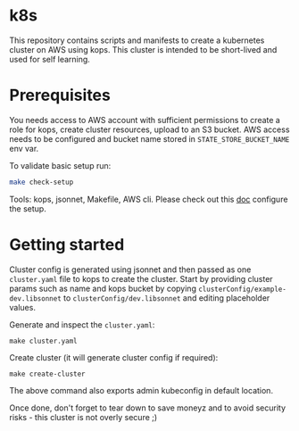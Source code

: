 # k8s

This repository contains scripts and manifests to create a kubernetes cluster on AWS using kops.
This cluster is intended to be short-lived and used for self learning. 

# Prerequisites

You needs access to AWS account with sufficient permissions to create a role for kops, create cluster resources, upload to an S3 bucket.
AWS access needs to be configured and bucket name stored in `STATE_STORE_BUCKET_NAME` env var.

To validate basic setup run:
```sh
make check-setup
```

Tools: kops, jsonnet, Makefile, AWS cli.
Please check out this [doc](docs/setup.md) configure the setup.

# Getting started

Cluster config is generated using jsonnet and then passed as one `cluster.yaml` file to kops to create the cluster.
Start by providing cluster params such as name and kops bucket by copying `clusterConfig/example-dev.libsonnet` to `clusterConfig/dev.libsonnet` and editing placeholder values.

Generate and inspect the `cluster.yaml`:
```
make cluster.yaml
```

Create cluster (it will generate cluster config if required):
```
make create-cluster
```

The above command also exports admin kubeconfig in default location.

Once done, don't forget to tear down to save moneyz and to avoid security risks - this cluster is not overly secure ;) 
